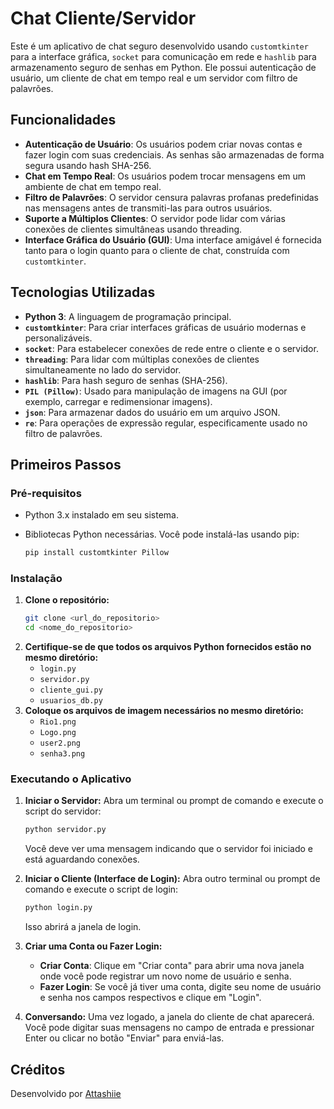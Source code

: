 # Chat Cliente/Servidor

Este é um aplicativo de chat seguro desenvolvido usando `customtkinter` para a interface gráfica, `socket` para comunicação em rede e `hashlib` para armazenamento seguro de senhas em Python. Ele possui autenticação de usuário, um cliente de chat em tempo real e um servidor com filtro de palavrões.

## Funcionalidades

* **Autenticação de Usuário**: Os usuários podem criar novas contas e fazer login com suas credenciais. As senhas são armazenadas de forma segura usando hash SHA-256.
* **Chat em Tempo Real**: Os usuários podem trocar mensagens em um ambiente de chat em tempo real.
* **Filtro de Palavrões**: O servidor censura palavras profanas predefinidas nas mensagens antes de transmiti-las para outros usuários.
* **Suporte a Múltiplos Clientes**: O servidor pode lidar com várias conexões de clientes simultâneas usando threading.
* **Interface Gráfica do Usuário (GUI)**: Uma interface amigável é fornecida tanto para o login quanto para o cliente de chat, construída com `customtkinter`.

## Tecnologias Utilizadas

* **Python 3**: A linguagem de programação principal.
* **`customtkinter`**: Para criar interfaces gráficas de usuário modernas e personalizáveis.
* **`socket`**: Para estabelecer conexões de rede entre o cliente e o servidor.
* **`threading`**: Para lidar com múltiplas conexões de clientes simultaneamente no lado do servidor.
* **`hashlib`**: Para hash seguro de senhas (SHA-256).
* **`PIL (Pillow)`**: Usado para manipulação de imagens na GUI (por exemplo, carregar e redimensionar imagens).
* **`json`**: Para armazenar dados do usuário em um arquivo JSON.
* **`re`**: Para operações de expressão regular, especificamente usado no filtro de palavrões.

## Primeiros Passos

### Pré-requisitos

* Python 3.x instalado em seu sistema.
* Bibliotecas Python necessárias. Você pode instalá-las usando pip:

    ```bash
    pip install customtkinter Pillow
    ```

### Instalação

1.  **Clone o repositório:**
    ```bash
    git clone <url_do_repositorio>
    cd <nome_do_repositorio>
    ```
2.  **Certifique-se de que todos os arquivos Python fornecidos estão no mesmo diretório:**
    * `login.py`
    * `servidor.py`
    * `cliente_gui.py`
    * `usuarios_db.py`
3.  **Coloque os arquivos de imagem necessários no mesmo diretório:**
    * `Rio1.png`
    * `Logo.png`
    * `user2.png`
    * `senha3.png`

### Executando o Aplicativo

1.  **Iniciar o Servidor:**
    Abra um terminal ou prompt de comando e execute o script do servidor:

    ```bash
    python servidor.py
    ```
    Você deve ver uma mensagem indicando que o servidor foi iniciado e está aguardando conexões.
2.  **Iniciar o Cliente (Interface de Login):**
    Abra outro terminal ou prompt de comando e execute o script de login:

    ```bash
    python login.py
    ```
    Isso abrirá a janela de login.
3.  **Criar uma Conta ou Fazer Login:**
    * **Criar Conta**: Clique em "Criar conta" para abrir uma nova janela onde você pode registrar um novo nome de usuário e senha.
    * **Fazer Login**: Se você já tiver uma conta, digite seu nome de usuário e senha nos campos respectivos e clique em "Login".
4.  **Conversando:**
    Uma vez logado, a janela do cliente de chat aparecerá. Você pode digitar suas mensagens no campo de entrada e pressionar Enter ou clicar no botão "Enviar" para enviá-las.

## Créditos

Desenvolvido por [Attashiie](https://github.com/Attashiie)
